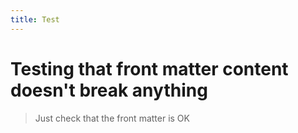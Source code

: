 ```yaml
---
title: Test
---
```


# Testing that front matter content doesn't break anything

> Just check that the front matter is OK
